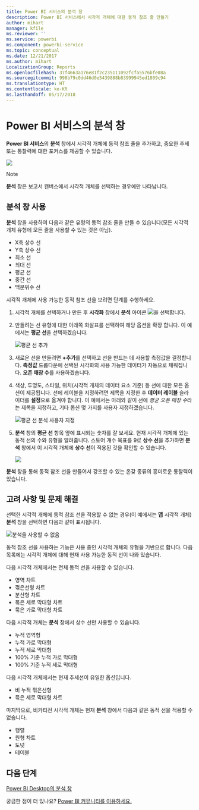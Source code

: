 ```yaml
---
title: Power BI 서비스의 분석 창
description: Power BI 서비스에서 시각적 개체에 대한 동적 참조 줄 만들기
author: mihart
manager: kfile
ms.reviewer: ''
ms.service: powerbi
ms.component: powerbi-service
ms.topic: conceptual
ms.date: 12/21/2017
ms.author: mihart
LocalizationGroup: Reports
ms.openlocfilehash: 37f4663a176e81f2c235111092fcfa5576bfe08a
ms.sourcegitcommit: 998b79c0dd46d0e5439888b83999945ed1809c94
ms.translationtype: HT
ms.contentlocale: ko-KR
ms.lasthandoff: 05/17/2018
---
```

# <a name="analytics-pane-in-power-bi-service"></a>Power BI 서비스의 분석 창
**Power BI 서비스**의 **분석** 창에서 시각적 개체에 동적 참조 줄을 추가하고, 중요한 추세 또는 통찰력에 대한 포커스를 제공할 수 있습니다.

![](media/service-analytics-pane/power-bi-analytics-pane.png)

> [!NOTE]
> **분석** 창은 보고서 캔버스에서 시각적 개체를 선택하는 경우에만 나타납니다.
> 
> 

## <a name="using-the-analytics-pane"></a>분석 창 사용
**분석** 창을 사용하여 다음과 같은 유형의 동적 참조 줄을 만들 수 있습니다(모든 시각적 개체 유형에 모든 줄을 사용할 수 있는 것은 아님).

* X축 상수 선
* Y축 상수 선
* 최소 선
* 최대 선
* 평균 선
* 중간 선
* 백분위수 선


시각적 개체에 사용 가능한 동적 참조 선을 보려면 단계를 수행하세요.

1. 시각적 개체를 선택하거나 만든 후 **시각화** 창에서 **분석** 아이콘 ![](media/service-analytics-pane/power-bi-analytics-icon.png)을 선택합니다.

2. 만들려는 선 유형에 대한 아래쪽 화살표를 선택하여 해당 옵션을 확장 합니다. 이 예에서는 **평균 선**을 선택하겠습니다.
   
   ![평균 선 추가](media/service-analytics-pane/power-bi-add.png)

3. 새로운 선을 만들려면 **+추가**를 선택하고 선을 만드는 데 사용할 측정값을 결정합니다.  **측정값** 드롭다운에 선택된 시각화의 사용 가능한 데이터가 자동으로 채워집니다. **오픈 매장 수**를 사용하겠습니다.

5. 색상, 투명도, 스타일, 위치(시각적 개체의 데이터 요소 기준) 등 선에 대한 모든 옵션이 제공됩니다. 선에 레이블을 지정하려면 제목을 지정한 후 **데이터 레이블** 슬라이더를 **설정**으로 옮겨야 합니다.  이 예에서는 아래와 같이 선에 *평균 오픈 매장 수*라는 제목을 지정하고, 기타 옵션 몇 가지를 사용자 지정하겠습니다.
   
   ![평균 선 분석 사용자 지정](media/service-analytics-pane/power-bi-average-line2.png)

1. **분석** 창의 **평균 선** 항목 옆에 표시되는 숫자를 잘 보세요. 현재 시각적 개체에 있는 동적 선의 수와 유형을 알려줍니다. 스토어 개수 목표를 9로 **상수 선**을 추가하면 **분석** 창에서 이 시각적 개체에 **상수 선**이 적용된 것을 확인할 수 있습니다.
   
   ![](media/service-analytics-pane/power-bi-reference-lines.png)
   

**분석** 창을 통해 동적 참조 선을 만들어서 강조할 수 있는 온갖 종류의 흥미로운 통찰력이 있습니다.

## <a name="considerations-and-troubleshooting"></a>고려 사항 및 문제 해결

선택한 시각적 개체에 동적 참조 선을 적용할 수 없는 경우(이 예에서는 **맵** 시각적 개체) **분석** 창을 선택하면 다음과 같이 표시됩니다.
   
![분석을 사용할 수 없음](media/service-analytics-pane/power-bi-no-lines.png)

동적 참조 선을 사용하는 기능은 사용 중인 시각적 개체의 유형을 기반으로 합니다. 다음 목록에는 시각적 개체에 대해 현재 사용 가능한 동적 선이 나와 있습니다.

다음 시각적 개체에서는 전체 동적 선을 사용할 수 있습니다.

* 영역 차트
* 꺾은선형 차트
* 분산형 차트
* 묶은 세로 막대형 차트
* 묶은 가로 막대형 차트

다음 시각적 개체는 **분석** 창에서 상수 선만 사용할 수 있습니다.

* 누적 영역형
* 누적 가로 막대형
* 누적 세로 막대형
* 100% 기준 누적 가로 막대형
* 100% 기준 누적 세로 막대형

다음 시각적 개체에서는 현재 추세선이 유일한 옵션입니다.

* 비 누적 꺾은선형
* 묶은 세로 막대형 차트

마지막으로, 비카티전 시각적 개체는 현재 **분석** 창에서 다음과 같은 동적 선을 적용할 수 없습니다.

* 행렬
* 원형 차트
* 도넛
* 테이블

## <a name="next-steps"></a>다음 단계
[Power BI Desktop의 분석 창](desktop-analytics-pane.md)

궁금한 점이 더 있나요? [Power BI 커뮤니티를 이용하세요.](http://community.powerbi.com/)

